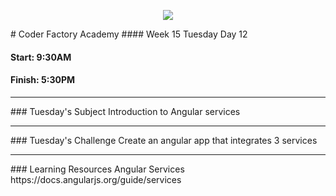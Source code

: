 <p align="center"><img src="https://github.com/coder-factory-academy/cf-guidline-css/blob/master/CFA.png"></p>
# Coder Factory Academy
#### Week 15 Tuesday Day 12

#### Start: 9:30AM
#### Finish: 5:30PM
<hr>
### Tuesday's Subject
Introduction to Angular services


<hr>
### Tuesday's Challenge
Create an angular app that integrates 3 services

<hr>
### Learning Resources
Angular Services <br>
https://docs.angularjs.org/guide/services
